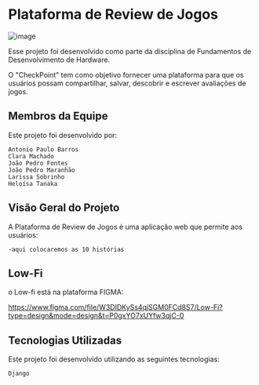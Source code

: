 # Plataforma de Review de Jogos
![image](https://github.com/lariisantos/Projeto-FDS/assets/142417937/f018c00d-9b12-4d22-a83e-7bba8b0d4c38)


Esse projeto foi desenvolvido como parte da disciplina de Fundamentos de Desenvolvimento de Hardware. 

O "CheckPoint" tem como objetivo fornecer uma plataforma para que os usuários possam compartilhar, salvar, descobrir e escrever avaliações de jogos.


## Membros da Equipe

Este projeto foi desenvolvido por:

    Antonio Paulo Barros
    Clara Machado
    João Pedro Fontes
    João Pedro Maranhão
    Larissa Sobrinho
    Heloísa Tanaka
    

## Visão Geral do Projeto

A Plataforma de Review de Jogos é uma aplicação web que permite aos usuários:

    -aqui colocaremos as 10 histórias

## Low-Fi

o Low-fi está na plataforma FIGMA:

 https://www.figma.com/file/W3DIDKySs4qjSGM0FCd8S7/Low-Fi?type=design&mode=design&t=P0gxYO7xUYfw3qjC-0

## Tecnologias Utilizadas

Este projeto foi desenvolvido utilizando as seguintes tecnologias:

    Django
    
